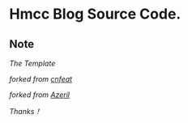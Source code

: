 # Hmcc Blog  Source Code.




## Note

*The Template* 

*forked from [cnfeat](cnfeat.com)*

*forked from [Azeril](http://azeril.me/)*
 
*Thanks！*

